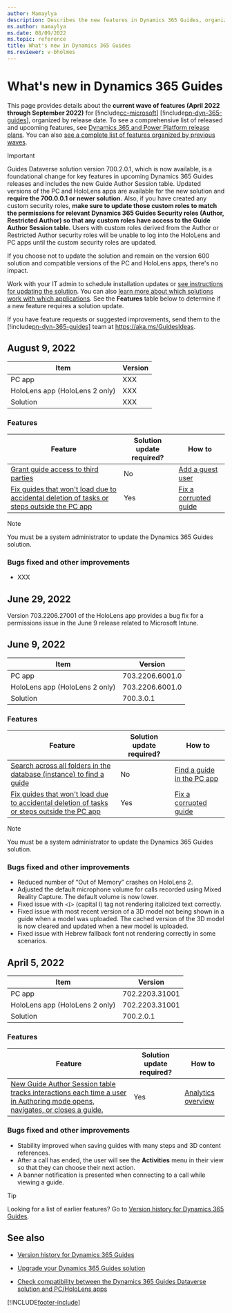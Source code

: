 ```yaml
---
author: Mamaylya
description: Describes the new features in Dynamics 365 Guides, organized by release date.
ms.author: mamaylya
ms.date: 08/09/2022
ms.topic: reference
title: What's new in Dynamics 365 Guides
ms.reviewer: v-bholmes
---
```


# What's new in Dynamics 365 Guides

This page provides details about the **current wave of features (April 2022 through September 2022)** for [!include[cc-microsoft](../includes/cc-microsoft.md)] [!include[pn-dyn-365-guides](../includes/pn-dyn-365-guides.md)], organized by release date. To see a comprehensive list of released and upcoming features, see <a href="/dynamics365/release-plans/" target="_blank">Dynamics 365 and Power Platform release plans</a>. You can also <a href="/dynamics365/mixed-reality/guides/version-history" target="_blank">see a complete list of features organized by previous waves</a>. 

> [!IMPORTANT]
> Guides Dataverse solution version 700.2.0.1, which is now available, is a foundational change for key features in upcoming Dynamics 365 Guides releases and includes the new Guide Author Session table. Updated versions of the PC and HoloLens apps are available for the new solution and **require the 700.0.0.1 or newer solution.** Also, if you have created any custom security roles, **make sure to update those custom roles to match the permissions for relevant Dynamics 365 Guides Security roles (Author, Restricted Author) so that any custom roles have access to the Guide Author Session table.** Users with custom roles derived from the Author or Restricted Author security roles will be unable to log into the HoloLens and PC apps until the custom security roles are updated.  
> 
> If you choose not to update the solution and remain on the version 600 solution and compatible versions of the PC and HoloLens apps, there's no impact.
>
> Work with your IT admin to schedule installation updates or <a href="/dynamics365/mixed-reality/guides/upgrade" target="_blank">see instructions for updating the solution</a>. You can also [learn more about which solutions work with which applications](admin-apps-solution-compatibility.md). See the **Features** table below to determine if a new feature requires a solution update. 

If you have feature requests or suggested improvements, send them to the [!include[pn-dyn-365-guides](../includes/pn-dyn-365-guides.md)] team at <a href="https://aka.ms/GuidesIdeas" target="_blank" data-linktype="absolute-path">https://aka.ms/GuidesIdeas</a>.

## August 9, 2022

|Item|Version|
|-------------------------|--------------------------------|
|PC app|XXX|
|HoloLens app (HoloLens 2 only)|XXX|
|Solution|XXX|

### Features

| Feature | Solution update required? |How to|
|----------------------------------------------------------------------------------------|------|------------------------------------|
| <a href="https://docs.microsoft.com/en-us/dynamics365-release-plan/2022wave1/guides/dynamics365-guides/grant-guide-access-third-parties" target="_blank">Grant guide access to third parties</a>| No |<a href="/dynamics365/mixed-reality/guides/admin-add-guest-user" target="_blank">Add a guest user</a>|
| <a href="https://docs.microsoft.com/dynamics365-release-plan/2022wave1/guides/dynamics365-guides/fix-guides-that-wont-load-due-accidental-deletion-tasks-or-steps-outside-app" target="_blank">Fix guides that won't load due to accidental deletion of tasks or steps outside the PC app</a>| Yes |<a href="/dynamics365/mixed-reality/guides/corrupted-guide" target="_blank">Fix a corrupted guide</a>|

> [!NOTE]
> You must be a system administrator to update the Dynamics 365 Guides solution. 

### Bugs fixed and other improvements

- XXX

## June 29, 2022

Version 703.2206.27001 of the HoloLens app provides a bug fix for a permissions issue in the June 9 release related to Microsoft Intune. 

## June 9, 2022

|Item|Version|
|-------------------------|--------------------------------|
|PC app|703.2206.6001.0|
|HoloLens app (HoloLens 2 only)|703.2206.6001.0|
|Solution|700.3.0.1 |

### Features

| Feature | Solution update required? |How to|
|----------------------------------------------------------------------------------------|------|------------------------------------|
| <a href="https://docs.microsoft.com/dynamics365-release-plan/2022wave1/guides/dynamics365-guides/search-across-all-folders-database-instance-find-guide" target="_blank">Search across all folders in the database (instance) to find a guide</a>| No |<a href="/dynamics365/mixed-reality/guides/pc-app-find-guide" target="_blank">Find a guide in the PC app</a>|
| <a href="https://docs.microsoft.com/dynamics365-release-plan/2022wave1/guides/dynamics365-guides/fix-guides-that-wont-load-due-accidental-deletion-tasks-or-steps-outside-app" target="_blank">Fix guides that won't load due to accidental deletion of tasks or steps outside the PC app</a>| Yes |<a href="/dynamics365/mixed-reality/guides/corrupted-guide" target="_blank">Fix a corrupted guide</a>|

> [!NOTE]
> You must be a system administrator to update the Dynamics 365 Guides solution. 

### Bugs fixed and other improvements

- Reduced number of “Out of Memory” crashes on HoloLens 2.
-	Adjusted the default microphone volume for calls recorded using Mixed Reality Capture. The default volume is now lower.
-	Fixed issue with ```<I>``` (capital I) tag not rendering italicized text correctly.  
-	Fixed issue with most recent version of a 3D model not being shown in a guide when a model was uploaded. The cached version of the 3D model is now cleared and updated when a new model is uploaded.
-	Fixed issue with Hebrew fallback font not rendering correctly in some scenarios.


## April 5, 2022

|Item|Version|
|-------------------------|--------------------------------|
|PC app|702.2203.31001|
|HoloLens app (HoloLens 2 only)|702.2203.31001|
|Solution|700.2.0.1|

### Features

| Feature | Solution update required? |How to|
|----------------------------------------------------------------------------------------|------|------------------------------------|
| <a href="/dynamics365-release-plan/2021wave2/guides/dynamics365-guides/planned-features" target="_blank">New Guide Author Session table tracks interactions each time a user in Authoring mode opens, navigates, or closes a guide.</a>| Yes |<a href="/dynamics365/mixed-reality/guides/analytics-overview" target="_blank">Analytics overview</a>|

### Bugs fixed and other improvements

- Stability improved when saving guides with many steps and 3D content references.
- After a call has ended, the user will see the **Activities** menu in their view so that they can choose their next action.
- A banner notification is presented when connecting to a call while viewing a guide.

> [!TIP]
> Looking for a list of earlier features? Go to <a href="/dynamics365/mixed-reality/guides/version-history" target="_blank">Version history for Dynamics 365 Guides</a>.

## See also

- <a href="/dynamics365/mixed-reality/guides/version-history" target="_blank">Version history for Dynamics 365 Guides</a>

- <a href="/dynamics365/mixed-reality/guides/upgrade" target="_blank">Upgrade your Dynamics 365 Guides solution</a>

- <a href="/dynamics365/mixed-reality/guides/admin-apps-solution-compatibility" target="_blank">Check compatibility between the Dynamics 365 Guides Dataverse solution and PC/HoloLens apps</a>



[!INCLUDE[footer-include](../includes/footer-banner.md)]
